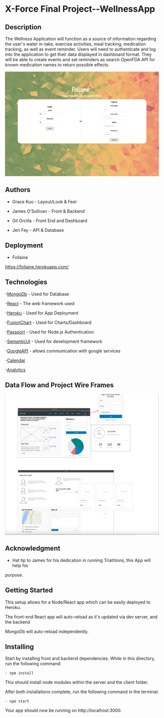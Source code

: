 # X-Force Final Project--WellnessApp

## Description

The Wellness Application will function as a source of information regarding the user's water in-take, exercise activities, meal tracking, medication tracking, as well as event reminder. Users will need to authenticate and log into the application to get their data displayed in dashboard format. They will be able to create events and set reminders as search OpenFDA API for known medication names to return possible effects.

![](frontEnd.png)

## Authors

- Grace Kuo - Layout/Look & Feel

- James O'Sullivan - Front & Backend

- Gil Orcilla - Front End and Dashboard

- Jeri Fey - API & Database

## Deployment

- Follaine

https://follaine.herokuapp.com/

## Technologies

-[MongoDb](https://www.mongodb.com) - Used for Database

-[React](https://reactjs.org) - The web framework used

-[Heroku](https://heroku.com) - Used for App Deployment

-[FusionChart](https://fusioncharts) - Used for Charts/Dashboard

-[Passport](https://passportjs.org) - Used for Node.js Authentication

-[SemanticUI](https://semantic-ui.com) - Used for development framework

-[GoogleAPI](https://developers.google.com) - allows communication with google services

-[Calendar](https://www.npmjs.com/package/react-calendar)

-[Analytics](https://www.npmjs.com/package/analytics)

## Data Flow and Project Wire Frames

![](wireFrame.png)

## Acknowledgment

- Hat tip to James for his dedication in running Triathlons, this App will help his

purpose.

## Getting Started

This setup allows for a Node/React app which can be easily deployed to Heroku.

The front-end React app will auto-reload as it's updated via dev server, and the backend

MongoDb will auto-reload independently.

## Installing

Start by installing front and backend dependencies. While in this directory, run the following command:

    - npm install

This should install node modules within the server and the client folder.

After both installations complete, run the following command in the terminal:

    - npm start

Your app should now be running on http://localhost:3000.
